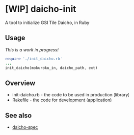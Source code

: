# [WIP] daicho-init
A tool to initialize GSI Tile Daicho, in Ruby

## Usage
_This is a work in progress!_

```ruby
require './init_daicho.rb'
...
init_daicho(mokuroku_in, daicho_path, ext)
```

## Overview
- init-daicho.rb - the code to be used in production (library)
- Rakefile - the code for development (application)

## See also
- [daicho-spec](https://github.com/gsi-cyberjapan/daicho-spec/)

